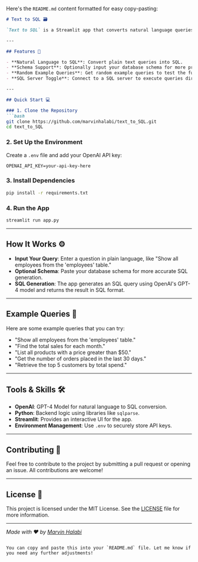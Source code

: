 Here's the `README.md` content formatted for easy copy-pasting:

```markdown
# Text to SQL 🗃️

`Text to SQL` is a Streamlit app that converts natural language queries into SQL queries using OpenAI's GPT-4 model. The app provides an interactive interface for users to input their questions, and it returns both the SQL code and an explanation of the query. Additionally, users can input database schema information for more accurate SQL generation.

---

## Features 🚀

- **Natural Language to SQL**: Convert plain text queries into SQL.
- **Schema Support**: Optionally input your database schema for more precise SQL generation.
- **Random Example Queries**: Get random example queries to test the functionality.
- **SQL Server Toggle**: Connect to a SQL server to execute queries directly.

---

## Quick Start 💻

### 1. Clone the Repository
```bash
git clone https://github.com/marvinhalabi/text_to_SQL.git
cd text_to_SQL
```

### 2. Set Up the Environment
Create a `.env` file and add your OpenAI API key:
```
OPENAI_API_KEY=your-api-key-here
```

### 3. Install Dependencies
```bash
pip install -r requirements.txt
```

### 4. Run the App
```bash
streamlit run app.py
```

---

## How It Works ⚙️

- **Input Your Query**: Enter a question in plain language, like "Show all employees from the 'employees' table."
- **Optional Schema**: Paste your database schema for more accurate SQL generation.
- **SQL Generation**: The app generates an SQL query using OpenAI's GPT-4 model and returns the result in SQL format.

---

## Example Queries 📄

Here are some example queries that you can try:
- "Show all employees from the 'employees' table."
- "Find the total sales for each month."
- "List all products with a price greater than $50."
- "Get the number of orders placed in the last 30 days."
- "Retrieve the top 5 customers by total spend."

---

## Tools & Skills 🛠️

- **OpenAI**: GPT-4 Model for natural language to SQL conversion.
- **Python**: Backend logic using libraries like `sqlparse`.
- **Streamlit**: Provides an interactive UI for the app.
- **Environment Management**: Use `.env` to securely store API keys.

---

## Contributing 🤝

Feel free to contribute to the project by submitting a pull request or opening an issue. All contributions are welcome!

---

## License 📜

This project is licensed under the MIT License. See the [LICENSE](LICENSE) file for more information.

---

_Made with ❤️ by [Marvin Halabi](https://github.com/marvinhalabi)_
```

You can copy and paste this into your `README.md` file. Let me know if you need any further adjustments!
